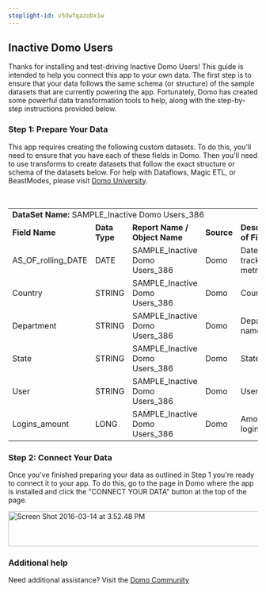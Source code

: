 ```yaml
---
stoplight-id: v5dwfqazobx1w
---
```


<div class="col-md-12 content-panel">
                <h2>Inactive Domo Users</h2>
                <p></p><p>Thanks for installing and test-driving <span id="title">Inactive Domo Users</span>! This guide is intended to help you connect this app to your own data. The first step is to ensure that your data follows the same schema (or structure) of the sample datasets that are currently powering the app. Fortunately, Domo has created some powerful data transformation tools to help, along with the step-by-step instructions provided below.</p><div class="doc-row" id="Step%201:%20Identify%20Required%20Data%20Fields"><h3 class="doc-row-title">Step 1: Prepare Your Data</h3><div class="small-pad-bottom"><p>This app requires creating the following custom datasets. To do this, you'll need to ensure that you have each of these fields in Domo. Then you'll need to use transforms to create datasets that follow the exact structure or schema of the datasets below. For help with Dataflows, Magic ETL, or BeastModes, please visit <a href="https://university.domo.com/" target="_blank">Domo University</a>.</p></div>
                <br>
                <div id="custom-data-container"><table id="SAMPLE_Inactive-Domo-Users_386"><tbody><tr><td colspan="6"><strong>DataSet Name:</strong> <span class="value">SAMPLE_Inactive Domo Users_386</span></td></tr><!--tr>    <td colspan="6"></td></tr--><tr><td><strong>Field Name</strong></td><td><strong>Data Type</strong></td><td><strong>Report Name / Object Name</strong></td><td><strong>Source </strong></td><td colspan="2"><strong>Description of Field</strong></td></tr><tr><td>AS_OF_rolling_DATE</td><td>DATE</td><td>SAMPLE_Inactive Domo Users_386</td><td>Domo</td><td colspan="2">Date of tracked metrics</td></tr><tr><td>Country</td><td>STRING</td><td>SAMPLE_Inactive Domo Users_386</td><td>Domo</td><td colspan="2">Country</td></tr><tr><td>Department</td><td>STRING</td><td>SAMPLE_Inactive Domo Users_386</td><td>Domo</td><td colspan="2">Department name</td></tr><tr><td>State</td><td>STRING</td><td>SAMPLE_Inactive Domo Users_386</td><td>Domo</td><td colspan="2">State</td></tr><tr><td>User</td><td>STRING</td><td>SAMPLE_Inactive Domo Users_386</td><td>Domo</td><td colspan="2">User name</td></tr><tr><td>Logins_amount</td><td>LONG</td><td>SAMPLE_Inactive Domo Users_386</td><td>Domo</td><td colspan="2">Amount logins</td></tr></tbody></table><div class="doc-row medium-pad-top">
                <h3 class="doc-row-title">Step 2: Connect Your Data</h3>
                <div class="small-pad-bottom">
                    <p>Once you've finished preparing your data as outlined in Step 1 you're ready to connect it to your app. To do this, go to the page in Domo where the app is installed and click the "CONNECT YOUR DATA" button at the top of the page.</p>
                    <p class="small-pad">
                    <img class="alignnone size-full wp-image-1207" src="https://s3.amazonaws.com/development.domo.com/wp-content/uploads/2016/03/14155707/Screen-Shot-2016-03-14-at-3.52.48-PM1.png" alt="Screen Shot 2016-03-14 at 3.52.48 PM" width="1158" height="71">
                    </p>
                    <div id="ooyalaplayer-IyYTc1MjE61NwLdtrxXvZuhH-dSGbWnR" class="ooyalaplayer"></div>
                    <script>
                        OO.ready(function() {
                            OO.Player.create("ooyalaplayer-IyYTc1MjE61NwLdtrxXvZuhH-dSGbWnR", "IyYTc1MjE61NwLdtrxXvZuhH-dSGbWnR", {
                                height: 380
                            });
                        });
                    </script>
                </div>
                <h3 class="doc-row-title">Additional help</h3>
                <div class="small-pad-bottom">
                    <p>Need additional assistance? Visit the <a href="https://dojo.domo.com">Domo Community</a></p>
                </div>
            </div></div></div><p></p>            </div>